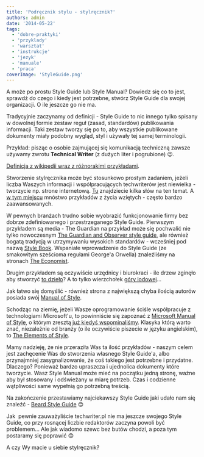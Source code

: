 ```yaml
---
title: 'Podręcznik stylu - stylręcznik?'
authors: admin
date: '2014-05-22'
tags:
  - 'dobre-praktyki'
  - 'przyklady'
  - 'warsztat'
  - 'instrukcje'
  - 'jezyk'
  - 'manuale'
  - 'praca'
coverImage: 'StyleGuide.png'
---
```


A może po prostu Style Guide lub Style Manual? Dowiedz się co to jest, sprawdź
do czego i kiedy jest potrzebne, stwórz Style Guide dla swojej organizacji. O
ile jeszcze go nie ma.

<!--truncate-->

Tradycyjnie zaczynamy od definicji - Style Guide to nic innego tylko spisany w
dowolnej formie zestaw reguł (zasad, standardów) publikowania informacji. Taki
zestaw tworzy się po to, aby wszystkie publikowane dokumenty miały podobny
wygląd, styl i używały tej samej terminologii.

Przykład: pisząc o osobie zajmującej się komunikacją techniczną zawsze używamy
zwrotu **Technical Writer** (z dużych liter i pogrubione) 😉.

[Definicja z wikipedii wraz z różnorakimi przykładami](http://en.wikipedia.org/wiki/Style_guide).

Stworzenie stylręcznika może być stosunkowo prostym zadaniem, jeżeli liczba
Waszych informacji i współpracujących techwriterów jest niewielka - tworzycie
np. strone internetową.
[Tu](http://alistapart.com/article/creating-style-guides) znajdziecie kilka słów
na ten temat. A
[w tym miejscu](http://susanjeanrobertson.com/code/style-guide-links/) mnóstwo
przykładów z życia wziętych - często bardzo zaawansowanych.

W pewnych branżach trudno sobie wyobrazić funkcjonowanie firmy bez dobrze
zdefiniowanego i przestrzeganego Style Guide. Pierwszym przykładem są media
- The Guardian na przykład może się pochwalić nie tylko
nowoczesnym [The Guardian and Observer style guide](http://www.theguardian.com/info/series/guardian-and-observer-style-guide),
ale również bogatą tradycją w utrzymywaniu wysokich standardów - wcześniej pod
nazwą
[Style Book](http://image.guardian.co.uk/sys-files/Guardian/documents/2003/10/22/1928Styleguide.pdf?guni=Article:promo-tools%20Style%20guide%20info:microapp%20static:Style%20guide:Position7). Wspaniałe
wprowadzenie do Style Guide (ze smakowitym sześcioma regułami George'a Orwella)
znaleźliśmy na stronach
[The Economist](http://www.economist.com/styleguide/introduction).

Drugim przykładem są oczywiście urzędnicy i biurokraci - ile drzew zginęło aby
stworzyć
[to dzieło](http://www.gpo.gov/fdsys/pkg/GPO-STYLEMANUAL-2008/pdf/GPO-STYLEMANUAL-2008.pdf)?
A to tylko wierzchołek
[góry lodowej](http://en.wikipedia.org/wiki/List_of_style_guides)...

Jak łatwo się domyślić - również strona z największą chyba ilością autorów
posiada
swój [Manual of Style](http://en.wikipedia.org/wiki/Wikipedia:Manual_of_Style).

Schodząc na ziemię, jeżeli Wasze oprogramowanie ściśle współpracuje z
technologiami Microsoft'u, to powinniście się zapoznać z
[Microsoft Manual of Style](http://www.amazon.com/Microsoft-Manual-Style-Corporation/dp/0735648719),
o którym zresztą
[już kiedyś wspominaliśmy](http://techwriter.pl/naucz-sie-sama-czesc-2/).
Klasyka którą warto znać, niezależnie od branży (o ile oczywiście piszecie w
języku angielskim), to
[The Elements of Style](http://www.amazon.com/Elements-Style-Fourth-William-Strunk/dp/020530902X/ref=sr_1_1?s=books&ie=UTF8&qid=1396863409&sr=1-1&keywords=The+Elements+of+Style%2C+Fourth+Edition).

Mamy nadzieję, że nie przeraziła Was ta ilość przykładów - naszym celem jest
zachęcenie Was do stworzenia własnego Style Guide'a, albo przynajmniej
zasygnalizowanie, że coś takiego jest potrzebne i przydatne. Dlaczego? Ponieważ
bardzo upraszcza i ujednolica dokumenty które tworzycie. Wasz Style Manual może
mieć na początku jedną stronę, ważne aby był stosowany i odświeżany w miarę
potrzeb. Czas i codzienne wątpliwości same wypełnią go potrzebną treścią.

Na zakończenie przestawiamy najciekawszy Style Guide jaki udało nam się
znaleźć - [Beard Style Guide](http://www.beards.org/styles.php) 😊

Jak  pewnie zauważyliście techwriter.pl nie ma jeszcze swojego Style Guide, co
przy rosnącej liczbie redaktorów zaczyna powoli być problemem... Ale jak wiadomo
szewc bez butów chodzi, a poza tym postaramy się poprawić 😊

A czy Wy macie u siebie stylręcznik?
